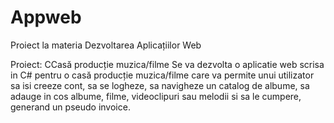 # Appweb
Proiect la materia Dezvoltarea Aplicațiilor Web

Proiect: CCasă producție muzica/filme
Se va dezvolta o aplicatie web scrisa in C# pentru o casă producție muzica/filme care va permite unui utilizator sa isi creeze cont, sa se logheze,
sa navigheze un catalog de albume, sa adauge in cos albume, filme, videoclipuri sau melodii si sa le cumpere, generand un pseudo invoice.

